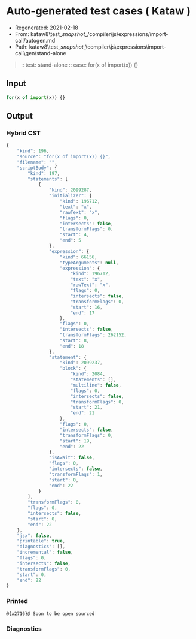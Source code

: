 # Auto-generated test cases ( Kataw )
- Regenerated: 2021-02-18
- From: kataw8\test\__snapshot__/compiler/js/expressions/import-call/autogen.md
- Path: kataw8\test\__snapshot__\compiler\js\expressions\import-call\gen\stand-alone
> :: test: stand-alone
> :: case: for(x of import(x)) {}
## Input

`````js
for(x of import(x)) {}
`````

## Output


### Hybrid CST


```javascript
{
    "kind": 196,
    "source": "for(x of import(x)) {}",
    "filename": "",
    "scriptBody": {
        "kind": 197,
        "statements": [
            {
                "kind": 2099287,
                "initializer": {
                    "kind": 196712,
                    "text": "x",
                    "rawText": "x",
                    "flags": 0,
                    "intersects": false,
                    "transformFlags": 0,
                    "start": 4,
                    "end": 5
                },
                "expression": {
                    "kind": 66156,
                    "typeArguments": null,
                    "expression": {
                        "kind": 196712,
                        "text": "x",
                        "rawText": "x",
                        "flags": 0,
                        "intersects": false,
                        "transformFlags": 0,
                        "start": 16,
                        "end": 17
                    },
                    "flags": 0,
                    "intersects": false,
                    "transformFlags": 262152,
                    "start": 8,
                    "end": 18
                },
                "statement": {
                    "kind": 2099237,
                    "block": {
                        "kind": 2084,
                        "statements": [],
                        "multiline": false,
                        "flags": 0,
                        "intersects": false,
                        "transformFlags": 0,
                        "start": 21,
                        "end": 21
                    },
                    "flags": 0,
                    "intersects": false,
                    "transformFlags": 0,
                    "start": 19,
                    "end": 22
                },
                "isAwait": false,
                "flags": 0,
                "intersects": false,
                "transformFlags": 1,
                "start": 0,
                "end": 22
            }
        ],
        "transformFlags": 0,
        "flags": 0,
        "intersects": false,
        "start": 0,
        "end": 22
    },
    "jsx": false,
    "printable": true,
    "diagnostics": [],
    "incremental": false,
    "flags": 0,
    "intersects": false,
    "transformFlags": 0,
    "start": 0,
    "end": 22
}
```

### Printed


```javascript
@{x2716}@ Soon to be open sourced
```

### Diagnostics


```javascript

```


